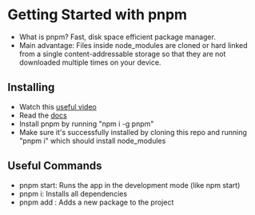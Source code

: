 # Getting Started with pnpm
* What is pnpm? Fast, disk space efficient package manager.
* Main advantage: Files inside node_modules are cloned or hard linked from a single content-addressable storage so that they are not downloaded multiple times on your device.
## Installing
* Watch this [useful video](https://www.youtube.com/watch?v=MvbReZDSKHI&ab_channel=CodinginPublic)
* Read the [docs](https://pnpm.io/installation)
* Install pnpm by running "npm i -g pnpm"
* Make sure it's successfully installed by cloning this repo and running "pnpm i" which should install node_modules

## Useful Commands
* pnpm start: Runs the app in the development mode (like npm start)
* pnpm i: Installs all dependencies
* pnpm add <pkg>: Adds a new package to the project
